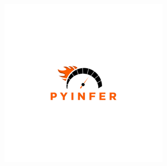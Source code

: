 <p align="center">
    <a id="pyinfer" href="#pyinfer">
        <img src="media/Pyinfer_ai.svg" alt="Pyinfer logo" title="Pyinfer Logo" width="600"/>
    </a>
</p>
